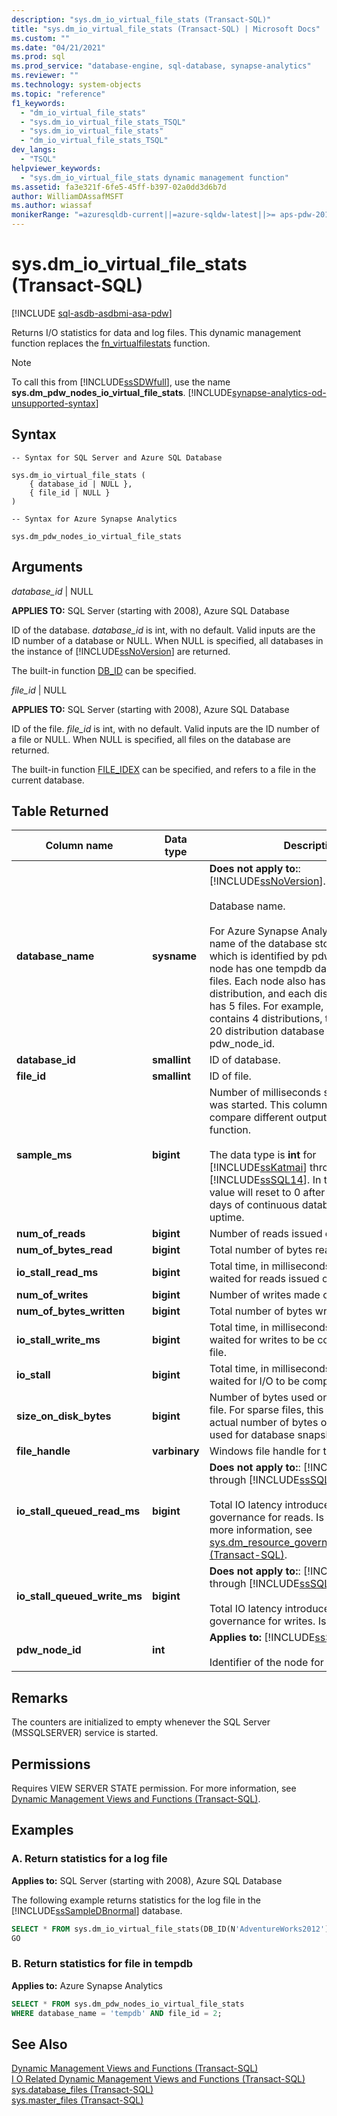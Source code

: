 ```yaml
---
description: "sys.dm_io_virtual_file_stats (Transact-SQL)"
title: "sys.dm_io_virtual_file_stats (Transact-SQL) | Microsoft Docs"
ms.custom: ""
ms.date: "04/21/2021"
ms.prod: sql
ms.prod_service: "database-engine, sql-database, synapse-analytics"
ms.reviewer: ""
ms.technology: system-objects
ms.topic: "reference"
f1_keywords: 
  - "dm_io_virtual_file_stats"
  - "sys.dm_io_virtual_file_stats_TSQL"
  - "sys.dm_io_virtual_file_stats"
  - "dm_io_virtual_file_stats_TSQL"
dev_langs: 
  - "TSQL"
helpviewer_keywords: 
  - "sys.dm_io_virtual_file_stats dynamic management function"
ms.assetid: fa3e321f-6fe5-45ff-b397-02a0dd3d6b7d
author: WilliamDAssafMSFT
ms.author: wiassaf
monikerRange: "=azuresqldb-current||=azure-sqldw-latest||>= aps-pdw-2016||>=sql-server-2016||>=sql-server-linux-2017||=azuresqldb-mi-current"
---
```

# sys.dm_io_virtual_file_stats (Transact-SQL)
[!INCLUDE [sql-asdb-asdbmi-asa-pdw](../../includes/applies-to-version/sql-asdb-asdbmi-asa-pdw.md)]

  Returns I/O statistics for data and log files. This dynamic management function replaces the [fn_virtualfilestats](../../relational-databases/system-functions/sys-fn-virtualfilestats-transact-sql.md) function.  
  
> [!NOTE]  
> To call this from [!INCLUDE[ssSDWfull](../../includes/sssdwfull-md.md)], use the name **sys.dm_pdw_nodes_io_virtual_file_stats**. [!INCLUDE[synapse-analytics-od-unsupported-syntax](../../includes/synapse-analytics-od-unsupported-syntax.md)]

## Syntax  
  
```  
-- Syntax for SQL Server and Azure SQL Database

sys.dm_io_virtual_file_stats (   
    { database_id | NULL },  
    { file_id | NULL }  
)  
```  

```  
-- Syntax for Azure Synapse Analytics

sys.dm_pdw_nodes_io_virtual_file_stats
```
  
## Arguments  


 *database_id* | NULL

 **APPLIES TO:** SQL Server (starting with 2008), Azure SQL Database

 ID of the database. *database_id* is int, with no default. Valid inputs are the ID number of a database or NULL. When NULL is specified, all databases in the instance of [!INCLUDE[ssNoVersion](../../includes/ssnoversion-md.md)] are returned.  
  
 The built-in function [DB_ID](../../t-sql/functions/db-id-transact-sql.md) can be specified.  
  
*file_id* | NULL

**APPLIES TO:** SQL Server (starting with 2008), Azure SQL Database
 
ID of the file. *file_id* is int, with no default. Valid inputs are the ID number of a file or NULL. When NULL is specified, all files on the database are returned.  
  
 The built-in function [FILE_IDEX](../../t-sql/functions/file-idex-transact-sql.md) can be specified, and refers to a file in the current database.  
  
## Table Returned  
  
|Column name|Data type|Description|  
|-----------------|---------------|-----------------|  
|**database_name**|**sysname**|**Does not apply to:**: [!INCLUDE[ssNoVersion](../../includes/ssnoversion-md.md)].<br /><br /> Database name.</br></br>For Azure Synapse Analytics, this is the name of the database stored on the node which is identified by pdw_node_id. Each node has one tempdb database that has 13 files. Each node also has one database per distribution, and each distribution database has 5 files. For example, if each node contains 4 distributions, the results show 20 distribution database files per pdw_node_id. 
|**database_id**|**smallint**|ID of database.|  
|**file_id**|**smallint**|ID of file.|  
|**sample_ms**|**bigint**|Number of milliseconds since the computer was started. This column can be used to compare different outputs from this function.</br></br>The data type is **int** for [!INCLUDE[ssKatmai](../../includes/sskatmai-md.md)] through [!INCLUDE[ssSQL14](../../includes/sssql14-md.md)]. In these versions, the value will reset to 0 after approximately 25 days of continuous database engine uptime.|  
|**num_of_reads**|**bigint**|Number of reads issued on the file.|  
|**num_of_bytes_read**|**bigint**|Total number of bytes read on this file.|  
|**io_stall_read_ms**|**bigint**|Total time, in milliseconds, that the users waited for reads issued on the file.|  
|**num_of_writes**|**bigint**|Number of writes made on this file.|  
|**num_of_bytes_written**|**bigint**|Total number of bytes written to the file.|  
|**io_stall_write_ms**|**bigint**|Total time, in milliseconds, that users waited for writes to be completed on the file.|  
|**io_stall**|**bigint**|Total time, in milliseconds, that users waited for I/O to be completed on the file.|  
|**size_on_disk_bytes**|**bigint**|Number of bytes used on the disk for this file. For sparse files, this number is the actual number of bytes on the disk that are used for database snapshots.|  
|**file_handle**|**varbinary**|Windows file handle for this file.|  
|**io_stall_queued_read_ms**|**bigint**|**Does not apply to:**: [!INCLUDE[ssKatmai](../../includes/sskatmai-md.md)] through [!INCLUDE[ssSQL12](../../includes/sssql11-md.md)].<br /><br /> Total IO latency introduced by IO resource governance for reads. Is not nullable. For more information, see [sys.dm_resource_governor_resource_pools &#40;Transact-SQL&#41;](../../relational-databases/system-dynamic-management-views/sys-dm-resource-governor-resource-pools-transact-sql.md).|  
|**io_stall_queued_write_ms**|**bigint**|**Does not apply to:**: [!INCLUDE[ssKatmai](../../includes/sskatmai-md.md)] through [!INCLUDE[ssSQL12](../../includes/sssql11-md.md)].<br /><br />  Total IO latency introduced by IO resource governance for writes. Is not nullable.|
|**pdw_node_id**|**int**|**Applies to:** [!INCLUDE[ssSDW](../../includes/sssdw-md.md)]</br></br>Identifier of the node for the distribution.
 
## Remarks
The counters are initialized to empty whenever the SQL Server (MSSQLSERVER) service is started.
  
## Permissions  
 Requires VIEW SERVER STATE permission. For more information, see [Dynamic Management Views and Functions &#40;Transact-SQL&#41;](~/relational-databases/system-dynamic-management-views/system-dynamic-management-views.md).  
  
## Examples  

### A. Return statistics for a log file

**Applies to:** SQL Server (starting with 2008), Azure SQL Database

 The following example returns statistics for the log file in the [!INCLUDE[ssSampleDBnormal](../../includes/sssampledbnormal-md.md)] database.  
  
```sql  
SELECT * FROM sys.dm_io_virtual_file_stats(DB_ID(N'AdventureWorks2012'), 2);  
GO  
```  
  
### B. Return statistics for file in tempdb

**Applies to:** Azure Synapse Analytics

```sql
SELECT * FROM sys.dm_pdw_nodes_io_virtual_file_stats 
WHERE database_name = 'tempdb' AND file_id = 2;

```

## See Also  
 [Dynamic Management Views and Functions &#40;Transact-SQL&#41;](~/relational-databases/system-dynamic-management-views/system-dynamic-management-views.md)   
 [I O Related Dynamic Management Views and Functions &#40;Transact-SQL&#41;](../../relational-databases/system-dynamic-management-views/i-o-related-dynamic-management-views-and-functions-transact-sql.md)   
 [sys.database_files &#40;Transact-SQL&#41;](../../relational-databases/system-catalog-views/sys-database-files-transact-sql.md)   
 [sys.master_files &#40;Transact-SQL&#41;](../../relational-databases/system-catalog-views/sys-master-files-transact-sql.md)  
  
  

